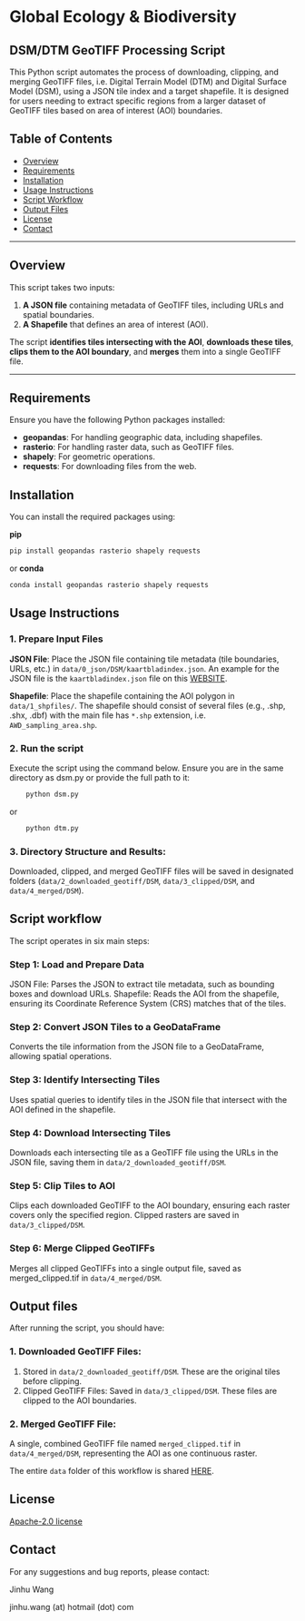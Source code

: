 # Global Ecology & Biodiversity

## DSM/DTM GeoTIFF Processing Script

This Python script automates the process of downloading, clipping, and merging GeoTIFF files, i.e. Digital Terrain Model (DTM) and Digital Surface Model (DSM), using a JSON tile index and a target shapefile. It is designed for users needing to extract specific regions from a larger dataset of GeoTIFF tiles based on area of interest (AOI) boundaries.

## Table of Contents

- [Overview](#overview)
- [Requirements](#requirements)
- [Installation](#installation)
- [Usage Instructions](#usage-instructions)
- [Script Workflow](#script-workflow)
- [Output Files](#output-files)
- [License](#license)
- [Contact](#contact)

---

## Overview

This script takes two inputs:

1. **A JSON file** containing metadata of GeoTIFF tiles, including URLs and spatial boundaries.
2. **A Shapefile** that defines an area of interest (AOI).

The script **identifies tiles intersecting with the AOI**, **downloads these tiles**, **clips them to the AOI boundary**, and **merges** them into a single GeoTIFF file.

---

## Requirements

Ensure you have the following Python packages installed:

- **geopandas**: For handling geographic data, including shapefiles.
- **rasterio**: For handling raster data, such as GeoTIFF files.
- **shapely**: For geometric operations.
- **requests**: For downloading files from the web.

## Installation

You can install the required packages using:

**pip**

```bash
pip install geopandas rasterio shapely requests
```

or **conda**

```bash
conda install geopandas rasterio shapely requests
```

## Usage Instructions

### 1. Prepare Input Files

**JSON File**: Place the JSON file containing tile metadata (tile boundaries, URLs, etc.) in `data/0_json/DSM/kaartbladindex.json`. An example for the JSON file is the `kaartbladindex.json` file on this [WEBSITE](https://service.pdok.nl/rws/ahn/atom/dsm_05m.xml).

**Shapefile**: Place the shapefile containing the AOI polygon in `data/1_shpfiles/`. The shapefile should consist of several files (e.g., .shp, .shx, .dbf) with the main file has `*.shp` extension, i.e. `AWD_sampling_area.shp`.

### 2. Run the script

Execute the script using the command below. Ensure you are in the same directory as dsm.py or provide the full path to it:

```bash
    python dsm.py
```
or 
```bash 
    python dtm.py
```

### 3. Directory Structure and Results:

Downloaded, clipped, and merged GeoTIFF files will be saved in designated folders (`data/2_downloaded_geotiff/DSM`, `data/3_clipped/DSM`, and `data/4_merged/DSM`).

## Script workflow

The script operates in six main steps:

### Step 1: Load and Prepare Data

JSON File: Parses the JSON to extract tile metadata, such as bounding boxes and download URLs.
Shapefile: Reads the AOI from the shapefile, ensuring its Coordinate Reference System (CRS) matches that of the tiles.

### Step 2: Convert JSON Tiles to a GeoDataFrame

Converts the tile information from the JSON file to a GeoDataFrame, allowing spatial operations.

### Step 3: Identify Intersecting Tiles

Uses spatial queries to identify tiles in the JSON file that intersect with the AOI defined in the shapefile.

### Step 4: Download Intersecting Tiles

Downloads each intersecting tile as a GeoTIFF file using the URLs in the JSON file, saving them in `data/2_downloaded_geotiff/DSM`.

### Step 5: Clip Tiles to AOI

Clips each downloaded GeoTIFF to the AOI boundary, ensuring each raster covers only the specified region.
Clipped rasters are saved in `data/3_clipped/DSM`.

### Step 6: Merge Clipped GeoTIFFs

Merges all clipped GeoTIFFs into a single output file, saved as merged_clipped.tif in `data/4_merged/DSM`.

## Output files

After running the script, you should have:

### 1. Downloaded GeoTIFF Files:

1. Stored in `data/2_downloaded_geotiff/DSM`. These are the original tiles before clipping.
2. Clipped GeoTIFF Files: Saved in `data/3_clipped/DSM`. These files are clipped to the AOI boundaries.

### 2. Merged GeoTIFF File:

A single, combined GeoTIFF file named `merged_clipped.tif` in `data/4_merged/DSM`, representing the AOI as one continuous raster.

The entire `data` folder of this workflow is shared [HERE](https://surfdrive.surf.nl/files/index.php/s/KWOSUgGYteT6nHO).

## License

[Apache-2.0 license](https://www.apache.org/licenses/LICENSE-2.0)

## Contact

For any suggestions and bug reports, please contact:

Jinhu Wang

jinhu.wang (at) hotmail (dot) com
